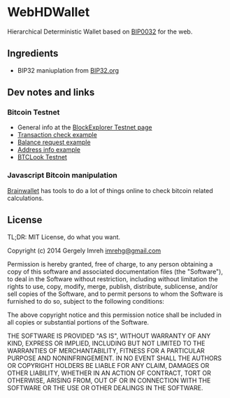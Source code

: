 # WebHDWallet

Hierarchical Deterministic Wallet based on [BIP0032][bip0032]
for the web.

## Ingredients

* BIP32 maniuplation from [BIP32.org][bip32org]

## Dev notes and links

### Bitcoin Testnet

* General info at the [BlockExplorer Testnet page][blockexplorertest]
* [Transaction check example](http://blockexplorer.com/testnet/tx/256ecfe2ec0285b71396b56f8edf7045d99cb2896eddc2894433cac805e6bb10)
* [Balance request example](http://blockexplorer.com/testnet/q/getreceivedbyaddress/mm9tSEqahzfDVkPtgsSiA4FmuqRMFdi8XE)
* [Address info example](http://blockexplorer.com/testnet/address/mm9tSEqahzfDVkPtgsSiA4FmuqRMFdi8XE)
* [BTCLook Testnet](http://testnet.btclook.com)

### Javascript Bitcoin manipulation

[Brainwallet][brainwallet] has tools to do a lot of things online to check
bitcoin related calculations.

## License

TL;DR: MIT License, do what you want.

Copyright (c) 2014 Gergely Imreh <imrehg@gmail.com>

Permission is hereby granted, free of charge, to any person obtaining a copy
of this software and associated documentation files (the "Software"), to deal
in the Software without restriction, including without limitation the rights
to use, copy, modify, merge, publish, distribute, sublicense, and/or sell
copies of the Software, and to permit persons to whom the Software is
furnished to do so, subject to the following conditions:

The above copyright notice and this permission notice shall be included in
all copies or substantial portions of the Software.

THE SOFTWARE IS PROVIDED "AS IS", WITHOUT WARRANTY OF ANY KIND, EXPRESS OR
IMPLIED, INCLUDING BUT NOT LIMITED TO THE WARRANTIES OF MERCHANTABILITY,
FITNESS FOR A PARTICULAR PURPOSE AND NONINFRINGEMENT. IN NO EVENT SHALL THE
AUTHORS OR COPYRIGHT HOLDERS BE LIABLE FOR ANY CLAIM, DAMAGES OR OTHER
LIABILITY, WHETHER IN AN ACTION OF CONTRACT, TORT OR OTHERWISE, ARISING FROM,
OUT OF OR IN CONNECTION WITH THE SOFTWARE OR THE USE OR OTHER DEALINGS IN
THE SOFTWARE.

[bip0032]: https://github.com/bitcoin/bips/blob/master/bip-0032.mediawiki
[bip32org]: http://bip32.org/
[brainwallet]: https://github.com/sarchar/brainwallet.github.com/tree/bip32
[blockexplorertest]: http://blockexplorer.com/testnet

